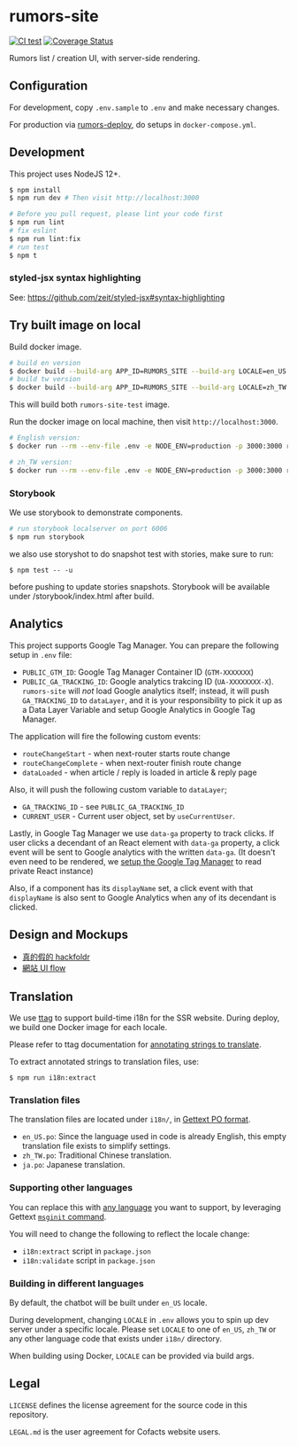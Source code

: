 # rumors-site

[![CI test](https://github.com/cofacts/rumors-site/actions/workflows/ci.yml/badge.svg)](https://github.com/cofacts/rumors-site/actions/workflows/ci.yml) [![Coverage Status](https://coveralls.io/repos/github/cofacts/rumors-site/badge.svg?branch=master)](https://coveralls.io/github/cofacts/rumors-site?branch=master)

Rumors list / creation UI, with server-side rendering.

## Configuration

For development, copy `.env.sample` to `.env` and make necessary changes.

For production via [rumors-deploy](http://github.com/cofacts/rumors-deploy), do setups in `docker-compose.yml`.

## Development

This project uses NodeJS 12+.

``` bash
$ npm install
$ npm run dev # Then visit http://localhost:3000

# Before you pull request, please lint your code first
$ npm run lint
# fix eslint
$ npm run lint:fix
# run test
$ npm t
```
### styled-jsx syntax highlighting

See: https://github.com/zeit/styled-jsx#syntax-highlighting

## Try built image on local

Build docker image.

``` bash
# build en version
$ docker build --build-arg APP_ID=RUMORS_SITE --build-arg LOCALE=en_US -t rumors-site-test-tw
# build tw version
$ docker build --build-arg APP_ID=RUMORS_SITE --build-arg LOCALE=zh_TW -t rumors-site-test-tw
```

This will build both `rumors-site-test` image.

Run the docker image on local machine, then visit `http://localhost:3000`.

``` bash
# English version:
$ docker run --rm --env-file .env -e NODE_ENV=production -p 3000:3000 rumors-site-test-en

# zh_TW version:
$ docker run --rm --env-file .env -e NODE_ENV=production -p 3000:3000 rumors-site-test-tw
```

### Storybook
We use storybook to demonstrate components.
```bash
# run storybook localserver on port 6006
$ npm run storybook
```
we also use storyshot to do snapshot test with stories, make sure to run:
```
$ npm test -- -u
```
before pushing to update stories snapshots.
Storybook will be available under /storybook/index.html after build.

## Analytics

This project supports Google Tag Manager. You can prepare the following setup in `.env` file:
- `PUBLIC_GTM_ID`: Google Tag Manager Container ID (`GTM-XXXXXXX`)
- `PUBLIC_GA_TRACKING_ID`: Google analytics trakcing ID (`UA-XXXXXXXX-X`). `rumors-site` will *not*
  load Google analytics itself; instead, it will push `GA_TRACKING_ID` to `dataLayer`, and it is your
  responsibility to pick it up as a Data Layer Variable and setup Google Analytics in Google Tag Manager.

The application will fire the following custom events:

- `routeChangeStart` - when next-router starts route change
- `routeChangeComplete` - when next-router finish route change
- `dataLoaded` - when article / reply is loaded in article & reply page

Also, it will push the following custom variable to `dataLayer`;

- `GA_TRACKING_ID` - see `PUBLIC_GA_TRACKING_ID`
- `CURRENT_USER` - Current user object, set by `useCurrentUser`.

Lastly, in Google Tag Manager we use `data-ga` property to track clicks.
If user clicks a decendant of an React element with `data-ga` property,
a click event will be sent to Google analytics with the written `data-ga`.
(It doesn't even need to be rendered, we [setup the Google Tag Manager](https://github.com/cofacts/rumors-site/pull/254) to read private React instance)

Also, if a component has its `displayName` set,
a click event with that `displayName` is also sent to Google Analytics when any of its decendant is clicked.

## Design and Mockups

* [真的假的 hackfoldr](http://beta.hackfoldr.org/rumors)
* [網站 UI flow](https://i.imgur.com/lxas2Ic.jpg)


## Translation

We use [ttag](https://ttag.js.org/) to support build-time i18n for the SSR website. During deploy,
we build one Docker image for each locale.

Please refer to ttag documentation for [annotating strings to translate](https://ttag.js.org/docs/quickstart.html).

To extract annotated strings to translation files, use:

```
$ npm run i18n:extract
```

### Translation files

The translation files are located under `i18n/`, in [Gettext PO format](https://www.gnu.org/software/gettext/manual/html_node/PO-Files.html).

- `en_US.po`: Since the language used in code is already English, this empty translation file exists to simplify settings.
- `zh_TW.po`: Traditional Chinese translation.
- `ja.po`: Japanese translation.

### Supporting other languages

You can replace this with [any language](https://www.gnu.org/software/gettext/manual/html_node/Locale-Names.html) you want to support, by leveraging Gettext [`msginit` command](https://www.gnu.org/software/gettext/manual/html_node/msginit-Invocation.html).

You will need to change the following to reflect the locale change:

- `i18n:extract` script in `package.json`
- `i18n:validate` script in `package.json`

### Building in different languages

By default, the chatbot will be built under `en_US` locale.

During development, changing `LOCALE` in `.env` allows you to spin up dev server under a specific locale.
Please set `LOCALE` to one of `en_US`, `zh_TW` or any other language code that exists under `i18n/` directory.

When building using Docker, `LOCALE` can be provided via build args.

## Legal

`LICENSE` defines the license agreement for the source code in this repository.

`LEGAL.md` is the user agreement for Cofacts website users.

